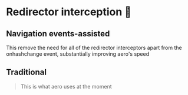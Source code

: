 # Redirector interception 📝

## Navigation events-assisted

This remove the need for all of the redirector interceptors apart from the onhashchange event, substantially improving aero's speed

## Traditional

> This is what aero uses at the moment
